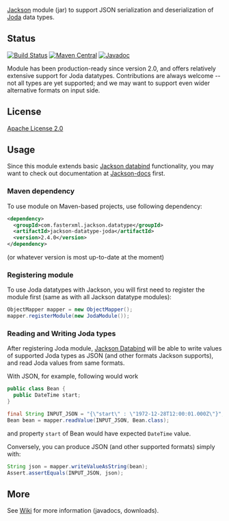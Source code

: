 [Jackson](http://jackson.codehaus.org) module (jar)
to support JSON serialization and deserialization of
[Joda](http://joda-time.sourceforge.net/) data types.

## Status

[![Build Status](https://travis-ci.org/FasterXML/jackson-datatype-joda.svg)](https://travis-ci.org/FasterXML/jackson-datatype-joda)
[![Maven Central](https://maven-badges.herokuapp.com/maven-central/com.fasterxml.jackson.datatype/jackson-datatype-joda/badge.svg)](https://maven-badges.herokuapp.com/maven-central/com.fasterxml.jackson.datatype/jackson-datatype-joda/)
[![Javadoc](https://javadoc-emblem.rhcloud.com/doc/com.fasterxml.jackson.datatype/jackson-datatype-joda/badge.svg)](http://www.javadoc.io/doc/com.fasterxml.jackson.datatype/jackson-datatype-joda)

Module has been production-ready since version 2.0, and offers relatively extensive support for Joda datatypes.
Contributions are always welcome -- not all types are yet supported; and we may want to support even wider alternative
formats on input side.

## License

[Apache License 2.0](http://www.apache.org/licenses/LICENSE-2.0.txt)

## Usage

Since this module extends basic [Jackson databind](../../../jackson-databind) functionality, you may want to check out
documentation at [Jackson-docs](../../../jackson-docs) first.

### Maven dependency

To use module on Maven-based projects, use following dependency:

```xml
<dependency>
  <groupId>com.fasterxml.jackson.datatype</groupId>
  <artifactId>jackson-datatype-joda</artifactId>
  <version>2.4.0</version>
</dependency>    
```

(or whatever version is most up-to-date at the moment)

### Registering module

To use Joda datatypes with Jackson, you will first need to register the module first (same as
with all Jackson datatype modules):

```java
ObjectMapper mapper = new ObjectMapper();
mapper.registerModule(new JodaModule());
```

### Reading and Writing Joda types

After registering Joda module, [Jackson Databind](../../../jackson-databind) will be able to write values
of supported Joda types as JSON (and other formats Jackson supports), and read Joda values
from same formats.

With JSON, for example, following would work

```java
public class Bean {
  public DateTime start;
}

final String INPUT_JSON = "{\"start\" : \"1972-12-28T12:00:01.000Z\"}";
Bean bean = mapper.readValue(INPUT_JSON, Bean.class);
```

and property `start` of Bean would have expected `DateTime` value.

Conversely, you can produce JSON (and other supported formats) simply with:

```java
String json = mapper.writeValueAsString(bean);
Assert.assertEquals(INPUT_JSON, json);
```

## More

See [Wiki](../../wiki) for more information (javadocs, downloads).
